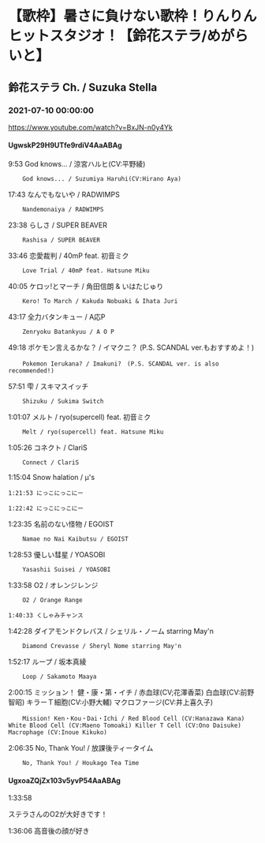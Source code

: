 # 【歌枠】暑さに負けない歌枠！りんりんヒットスタジオ！【鈴花ステラ/めがらいと】

## 鈴花ステラ Ch. / Suzuka Stella

### 2021-07-10 00:00:00

https://www.youtube.com/watch?v=BxJN-n0y4Yk

#### UgwskP29H9UTfe9rdiV4AaABAg

9:53	God knows... / 涼宮ハルヒ(CV:平野綾)

		God knows... / Suzumiya Haruhi(CV:Hirano Aya)



17:43	なんでもないや / RADWIMPS

		Nandemonaiya / RADWIMPS



23:38	らしさ / SUPER BEAVER

		Rashisa / SUPER BEAVER



33:46	恋愛裁判 / 40mP feat. 初音ミク

		Love Trial / 40mP feat. Hatsune Miku



40:05	ケロッ!とマーチ / 角田信朗 & いはたじゅり

		Kero! To March / Kakuda Nobuaki & Ihata Juri 



43:17	全力バタンキュー / A応P

		Zenryoku Batankyuu / A O P



49:18	ポケモン言えるかな？ / イマクニ？ (P.S. SCANDAL ver.もおすすめよ！)

		Pokemon Ierukana? / Imakuni?　(P.S. SCANDAL ver. is also recommended!)



57:51	雫 / スキマスイッチ

		Shizuku / Sukima Switch



1:01:07	メルト / ryo(supercell) feat. 初音ミク

		Melt / ryo(supercell) feat. Hatsune Miku



1:05:26	コネクト / ClariS

		Connect / ClariS



1:15:04	Snow halation / μ's

	1:21:53	にっこにっこにー

	1:22:42	にっこにっこにー



1:23:35	名前のない怪物 / EGOIST

		Namae no Nai Kaibutsu / EGOIST



1:28:53	優しい彗星 / YOASOBI

		Yasashii Suisei / YOASOBI



1:33:58	O2 / オレンジレンジ

		O2 / Orange Range

	1:40:33	くしゃみチャンス



1:42:28	ダイアモンドクレバス / シェリル・ノーム starring May'n

		Diamond Crevasse / Sheryl Nome starring May'n



1:52:17	ループ / 坂本真綾

		Loop / Sakamoto Maaya



2:00:15	ミッション！ 健・康・第・イチ / 赤血球(CV;花澤香菜) 白血球(CV:前野智昭) キラーＴ細胞(CV:小野大輔) マクロファージ(CV:井上喜久子)

		Mission! Ken・Kou・Dai・Ichi / Red Blood Cell (CV:Hanazawa Kana) White Blood Cell (CV:Maeno Tomoaki) Killer T Cell (CV:Ono Daisuke) Macrophage (CV:Inoue Kikuko)



2:06:35	No, Thank You! / 放課後ティータイム

		No, Thank You! / Houkago Tea Time



#### UgxoaZQjZx103v5yvP54AaABAg

1:33:58

ステラさんのO2が大好きです！

1:36:06 高音後の顔が好き

